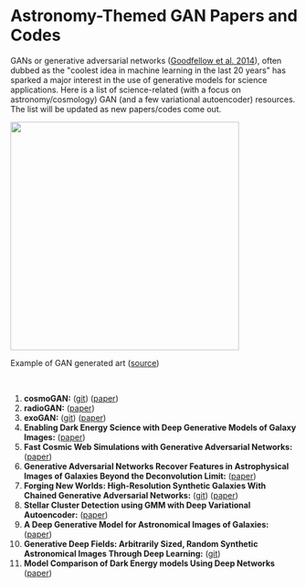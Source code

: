 # Astronomy-Themed GAN Papers and Codes

GANs or generative adversarial networks ([Goodfellow et al. 2014](https://arxiv.org/pdf/1406.2661.pdf)), often dubbed as the "coolest idea in machine learning in the last 20 years" has sparked a major interest in the use of generative models for science applications. Here is a list of science-related (with a focus on astronomy/cosmology) GAN (and a few variational autoencoder) resources. The list will be updated as new papers/codes come out. 

<img src="https://img.theculturetrip.com/1440x/smart/wp-content/uploads/2018/08/madame-de-belamy.jpg" width="400" height="400" />

Example of GAN generated art ([source](https://theculturetrip.com/north-america/usa/new-york/articles/first-auction-of-ai-generated-art-to-take-place-in-new-york))   

&nbsp;

1. **cosmoGAN:** ([git](https://github.com/MustafaMustafa/cosmoGAN)) ([paper](https://arxiv.org/pdf/1706.02390.pdf)) 
2. **radioGAN:** ([paper](https://arxiv.org/pdf/1906.03874.pdf))
3. **exoGAN:** ([git](https://github.com/ucl-exoplanets/ExoGAN_public)) ([paper](https://arxiv.org/abs/1806.02906))
4. **Enabling Dark Energy Science with Deep Generative Models of Galaxy Images:** ([paper](https://arxiv.org/abs/1609.05796))
5. **Fast Cosmic Web Simulations with Generative Adversarial Networks:** ([paper](https://arxiv.org/pdf/1801.09070.pdf))
6. **Generative Adversarial Networks Recover Features in Astrophysical Images of Galaxies Beyond the Deconvolution Limit:** ([paper](https://arxiv.org/pdf/1702.00403.pdf))
7. **Forging New Worlds: High-Resolution Synthetic Galaxies With Chained Generative Adversarial Networks:** ([git](https://github.com/levifussell/forging_new_worlds)) ([paper](https://arxiv.org/abs/1811.03081))
8. **Stellar Cluster Detection using GMM with Deep Variational Autoencoder:** ([paper](https://arxiv.org/pdf/1809.01434.pdf))
9. **A Deep Generative Model for Astronomical Images of Galaxies:** ([paper](https://www.researchgate.net/publication/310767074_A_deep_generative_model_for_astronomical_images_of_galaxies))
10. **Generative Deep Fields: Arbitrarily Sized, Random Synthetic Astronomical Images Through Deep Learning:** ([git](https://github.com/Smith42/XDF-GAN))
11. **Model Comparison of Dark Energy models Using Deep Networks** ([paper](https://arxiv.org/pdf/1907.00568.pdf))

